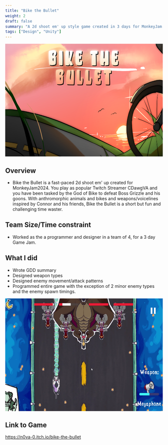 ```yaml
---
title: "Bike the Bullet"
weight: 2
draft: false
summary: "A 2d shoot em' up style game created in 3 days for MonkeyJam 2024"
tags: ["Design", "Unity"]
---
```

<p><img src="btbmm.png" width="640" height = "360"></p>

## Overview
- Bike the Bullet is a fast-paced 2d shoot em' up created for MonkeyJam2024. You play as popular Twitch Streamer CDawgVA and you have been tasked by the God of Bike to defeat Boss Grizzle and his goons. With anthromorphic animals and bikes and weapons/voicelines inspired by Connor and his friends, Bike the Bullet is a short but fun and challenging time waster.

## Team Size/Time constraint
- Worked as the a programmer and designer in a team of 4, for a 3 day Game Jam.

## What I did
- Wrote GDD summary
- Designed weapon types
- Designed enemy movement/attack patterns
- Programmed entire game with the exception of 2 minor enemy types and the enemy spawn timings.

<p><img src="btb2.png" width="640" height = "360"></p>

## Link to Game

https://n0va-0.itch.io/bike-the-bullet
